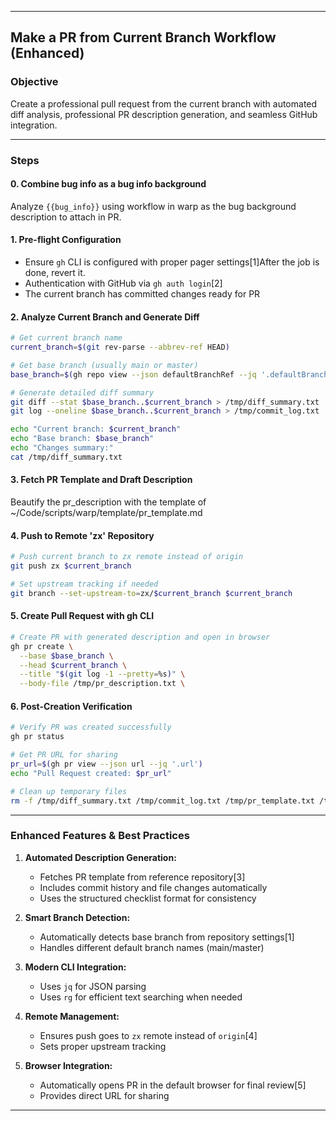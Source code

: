 ***

## Make a PR from Current Branch Workflow (Enhanced)

### Objective
Create a professional pull request from the current branch with automated diff analysis, professional PR description generation, and seamless GitHub integration.

***

### Steps

#### 0. Combine bug info as a bug info background
Analyze `{{bug_info}}` using workflow in warp as the bug background description to attach in PR.

#### 1. Pre-flight Configuration
- Ensure `gh` CLI is configured with proper pager settings[1]After the job is done, revert it.
- Authentication with GitHub via `gh auth login`[2]
- The current branch has committed changes ready for PR


#### 2. Analyze Current Branch and Generate Diff

```sh
# Get current branch name
current_branch=$(git rev-parse --abbrev-ref HEAD)

# Get base branch (usually main or master)
base_branch=$(gh repo view --json defaultBranchRef --jq '.defaultBranchRef.name')

# Generate detailed diff summary
git diff --stat $base_branch..$current_branch > /tmp/diff_summary.txt
git log --oneline $base_branch..$current_branch > /tmp/commit_log.txt

echo "Current branch: $current_branch"
echo "Base branch: $base_branch"
echo "Changes summary:"
cat /tmp/diff_summary.txt
```

#### 3. Fetch PR Template and Draft Description

Beautify the pr_description with the template of ~/Code/scripts/warp/template/pr_template.md

#### 4. Push to Remote 'zx' Repository

```sh
# Push current branch to zx remote instead of origin
git push zx $current_branch

# Set upstream tracking if needed
git branch --set-upstream-to=zx/$current_branch $current_branch
```

#### 5. Create Pull Request with gh CLI

```sh
# Create PR with generated description and open in browser
gh pr create \
  --base $base_branch \
  --head $current_branch \
  --title "$(git log -1 --pretty=%s)" \
  --body-file /tmp/pr_description.txt \

```

#### 6. Post-Creation Verification

```sh
# Verify PR was created successfully
gh pr status

# Get PR URL for sharing
pr_url=$(gh pr view --json url --jq '.url')
echo "Pull Request created: $pr_url"

# Clean up temporary files
rm -f /tmp/diff_summary.txt /tmp/commit_log.txt /tmp/pr_template.txt /tmp/pr_description.txt
```

***

### Enhanced Features & Best Practices

1. **Automated Description Generation:**
    - Fetches PR template from reference repository[3]
    - Includes commit history and file changes automatically
    - Uses the structured checklist format for consistency

2. **Smart Branch Detection:**
    - Automatically detects base branch from repository settings[1]
    - Handles different default branch names (main/master)

3. **Modern CLI Integration:**
    - Uses `jq` for JSON parsing
    - Uses `rg` for efficient text searching when needed

4. **Remote Management:**
    - Ensures push goes to `zx` remote instead of `origin`[4]
    - Sets proper upstream tracking

5. **Browser Integration:**
    - Automatically opens PR in the default browser for final review[5]
    - Provides direct URL for sharing

***